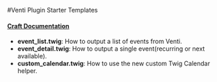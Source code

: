 #Venti Plugin Starter Templates

#### [Craft Documentation](http://tippingmedia.com/craft/documentation.html)

* **event_list.twig**: How to output a list of events from Venti.
* **event_detail.twig**: How to output a single event(recurring or next available).
* **custom_calendar.twig**: How to use the new custom Twig Calendar helper.